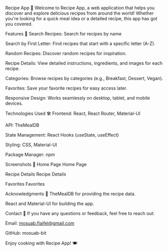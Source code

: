 Recipe App 🍳
Welcome to Recipe App, a web application that helps you discover and explore delicious recipes from around the world! Whether you're looking for a quick meal idea or a detailed recipe, this app has got you covered.

Features 🌟
Search Recipes: Search for recipes by name 

Search by First Letter: Find recipes that start with a specific letter (A-Z).

Random Recipes: Discover random recipes for inspiration.

Recipe Details: View detailed instructions, ingredients, and images for each recipe.

Categories: Browse recipes by categories (e.g., Breakfast, Dessert, Vegan).

Favorites: Save your favorite recipes for easy access later.

Responsive Design: Works seamlessly on desktop, tablet, and mobile devices.

Technologies Used 🛠️
Frontend: React, React Router, Material-UI

API: TheMealDB

State Management: React Hooks (useState, useEffect)

Styling: CSS, Material-UI

Package Manager: npm

Screenshots 📸
Home Page
Home Page

Recipe Details
Recipe Details

Favorites
Favorites


Acknowledgments 🙏
TheMealDB for providing the recipe data.

React and Material-UI for building the app.

Contact 📧
If you have any questions or feedback, feel free to reach out:

Email: mosuab.flaifel@gmail.com

GitHub: mosuab-bit

Enjoy cooking with Recipe App! 🍽️

